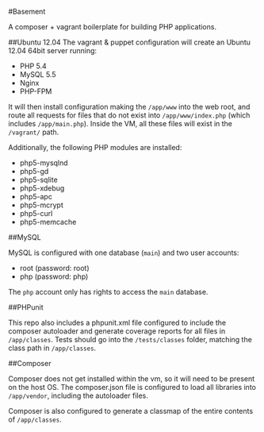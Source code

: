 #Basement

A composer + vagrant boilerplate for building PHP applications.

##Ubuntu 12.04
The vagrant & puppet configuration will create an Ubuntu 12.04 64bit server running:

- PHP 5.4
- MySQL 5.5
- Nginx
- PHP-FPM

It will then install configuration making the `/app/www` into the web root, and route all requests for files that do not exist into `/app/www/index.php` (which includes `/app/main.php`).  Inside the VM, all these files will exist in the `/vagrant/` path.

Additionally, the following PHP modules are installed:

- php5-mysqlnd
- php5-gd
- php5-sqlite
- php5-xdebug
- php5-apc
- php5-mcrypt
- php5-curl
- php5-memcache

##MySQL

MySQL is configured with one database (`main`) and two user accounts:

- root (password: root)
- php (password: php)

The `php` account only has rights to access the `main` database.

##PHPunit

This repo also includes a phpunit.xml file configured to include the composer autoloader and generate coverage reports for all files in `/app/classes`.  Tests should go into the `/tests/classes` folder, matching the class path in `/app/classes`.

##Composer

Composer does not get installed within the vm, so it will need to be present on the host OS.  The composer.json file is configured to load all libraries into `/app/vendor`, including the autoloader files.

Composer is also configured to generate a classmap of the entire contents of `/app/classes`.